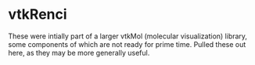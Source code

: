 # vtkRenci
These were intially part of a larger vtkMol (molecular visualization) library, some components of which are not ready for prime time. Pulled these out here, as they may be more generally useful.
